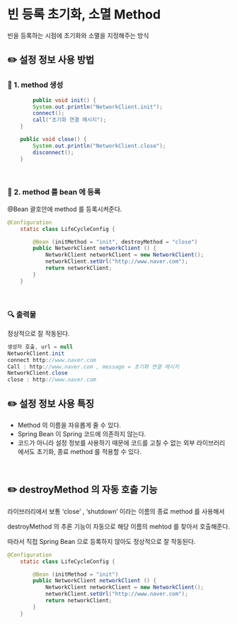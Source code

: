 # 빈 등록 초기화, 소멸 Method

빈을 등록하는 시점에 초기화와 소멸을 지정해주는 방식

## ✏️ 설정 정보 사용 방법

### 📍 1. method 생성

```java
		public void init() {
        System.out.println("NetworkClient.init");
        connect();
        call("초기화 연결 메시지");
    }

    public void close() {
        System.out.println("NetworkClient.close");
        disconnect();
    }
```

<br>

### 📍 2. method 를 bean 에 등록

@Bean 괄호안에 method 를 등록시켜준다.

```java
@Configuration
    static class LifeCycleConfig {

        @Bean (initMethod = "init", destroyMethod = "close")
        public NetworkClient networkClient () {
            NetworkClient networkClient = new NetworkClient();
            networkClient.setUrl("http://www.naver.com");
            return networkClient;
        }
    }
```

<br>

### 🔍 출력물

정상적으로 잘 작동된다.

```java
생성자 호출, url = null
NetworkClient.init
connect http://www.naver.com
Call : http://www.naver.com , message = 초기화 연결 메시지
NetworkClient.close
close : http://www.naver.com
```

## ✏️ 설정 정보 사용 특징

- Method 의 이름을 자유롭게 줄 수 있다.
- Spring Bean 이 Spring 코드에 의존하지 않는다.
- 코드가 아니라 설정 정보를 사용하기 때문에 코드를 고칠 수 없는 외부 라이브러리에서도 초기화, 종료 method 를 적용할 수 있다.

<br>

## ✏️ destroyMethod 의 자동 호출 기능

라이브러리에서 보통 ‘close’ , ‘shutdown’ 이라는 이름의 종료 method 를 사용해서

destroyMethod 의 추론 기능이 자동으로 해당 이름의 mehtod 를 찾아서 호출해준다.

따라서 직접 Spring Bean 으로 등록하지 않아도 정상적으로 잘 작동된다.

```java
@Configuration
    static class LifeCycleConfig {

        @Bean (initMethod = "init")
        public NetworkClient networkClient () {
            NetworkClient networkClient = new NetworkClient();
            networkClient.setUrl("http://www.naver.com");
            return networkClient;
        }
    }
```